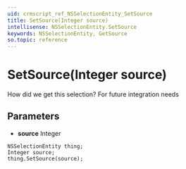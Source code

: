 ```yaml
---
uid: crmscript_ref_NSSelectionEntity_SetSource
title: SetSource(Integer source)
intellisense: NSSelectionEntity.SetSource
keywords: NSSelectionEntity, GetSource
so.topic: reference
---
```


# SetSource(Integer source)

How did we get this selection? For future integration needs

## Parameters

* **source** Integer

```crmscript
NSSelectionEntity thing;
Integer source;
thing.SetSource(source);
```

